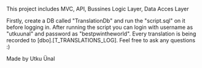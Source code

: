 This project includes MVC, API, Bussines Logic Layer, Data Acces Layer

Firstly, create a DB called "TranslationDb" and run the "script.sql" on it before logging in. After running the script you can login with username as "utkuunal" and password as "bestpwintheworld". Every translation is being recorded to [dbo].[T_TRANSLATIONS_LOG]. Feel free to ask any questions :)

Made by Utku Ünal
